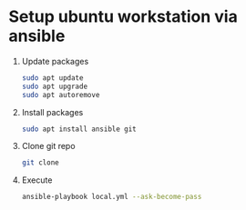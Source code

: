 # Setup ubuntu workstation via ansible


1) Update packages

    ```sh
    sudo apt update
    sudo apt upgrade
    sudo apt autoremove
    ```

2) Install packages

    ```sh
    sudo apt install ansible git
    ```

3) Clone git repo

    ```sh
    git clone
    ```

4) Execute

    ```sh
    ansible-playbook local.yml --ask-become-pass
    ```
